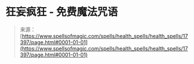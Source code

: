 <!--yml

category: 未分类

date: 2024-06-12 18:58:26

-->

# 狂妄疯狂 - 免费魔法咒语

> 来源：[https://www.spellsofmagic.com/spells/health_spells/health_spells/17397/page.html#0001-01-01](https://www.spellsofmagic.com/spells/health_spells/health_spells/17397/page.html#0001-01-01)
